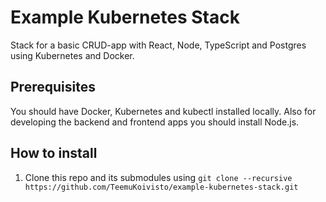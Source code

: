 # Example Kubernetes Stack

Stack for a basic CRUD-app with React, Node, TypeScript and Postgres using Kubernetes and Docker.

## Prerequisites

You should have Docker, Kubernetes and kubectl installed locally. Also for developing the backend and frontend apps you should install Node.js.

## How to install

1) Clone this repo and its submodules using `git clone --recursive https://github.com/TeemuKoivisto/example-kubernetes-stack.git`
